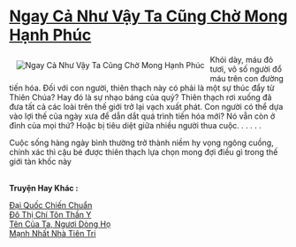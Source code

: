 <a href="https://truyentiki.com/ngay-ca-nhu-vay-ta-cung-cho-mong-hanh-phuc.33825/" title="Ngay Cả Như Vậy Ta Cũng Chờ Mong Hạnh Phúc"><h1>Ngay Cả Như Vậy Ta Cũng Chờ Mong Hạnh Phúc</h1></a><div style="display:table"><img align="right" style="float: left; padding: 10px;" src="https://truyentiki.com/a/img/str/src/33825.jpg" alt="Ngay Cả Như Vậy Ta Cũng Chờ Mong Hạnh Phúc">Khói dày, máu đỏ tươi, vô số người đổ máu trên con đường tiến hóa. Đối với con người, thiên thạch này có phải là một sự thúc đẩy từ Thiên Chúa? Hay đó là sự nhạo báng của quỷ? Thiên thạch rơi xuống đã đưa tất cả các loài trên thế giới trở lại vạch xuất phát. Con người có thể dựa vào lợi thế của ngày xưa để dẫn dắt quá trình tiến hóa mới? Nó vẫn còn ở đỉnh của mọi thứ? Hoặc bị tiêu diệt giữa nhiều người thua cuộc. . . . . . <p></p> Cuộc sống hàng ngày bình thường trở thành niềm hy vọng ngông cuồng, chính xác thì cậu bé được thiên thạch lựa chọn mong đợi điều gì trong thế giới tàn khốc này</div><p><br><b>Truyện Hay Khác :</b></p><a href="https://truyentiki.com/dai-quoc-chien-chuan.33824/" alt="Đại Quốc Chiến Chuẩn">Đại Quốc Chiến Chuẩn</a><br/><a href="https://github.com/nownovels/top500/tree/master/truyenhay/33877/" alt="Đô Thị Chí Tôn Thần Y">Đô Thị Chí Tôn Thần Y</a><br/><a href="https://github.com/nownovels/top500/tree/master/truyenhay/33455/" alt="Tên Của Ta, Ngươi Dòng Họ">Tên Của Ta, Ngươi Dòng Họ</a><br/><a href="https://truyentiki.wordpress.com/2020/06/08/manh-nhat-nha-tien-tri/" alt="Mạnh Nhất Nhà Tiên Tri">Mạnh Nhất Nhà Tiên Tri</a><br/>